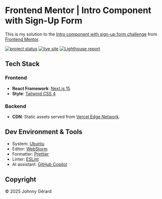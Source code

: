 # Frontend Mentor | Intro Component with Sign-Up Form

This is my solution to
the [Intro component with sign-up form challenge](https://www.frontendmentor.io/challenges/intro-component-with-signup-form-5cf91bd49edda32581d28fd1)
from [Frontend Mentor](https://www.frontendmentor.io/).

[![project status](https://img.shields.io/badge/status-solution_published-success?style=for-the-badge)](https://www.frontendmentor.io/solutions/server-side-validation-with-server-action-2nGYb1IRSc)
[![live site](https://img.shields.io/badge/live_site-blue?style=for-the-badge)](https://fem-intro-component-with-sign-up-form-jgerard.vercel.app/)
[![Lighthouse report](https://img.shields.io/badge/lighthouse-F44B21?style=for-the-badge&logo=lighthouse&logoColor=fff)](https://googlechrome.github.io/lighthouse/viewer/?gist=b4895bf9e89fb020c6ccf87a74777b40)

## Tech Stack

### Frontend

- **React Framework**: [Next.js 15](https://nextjs.org/)
- **Style**: [Tailwind CSS 4](https://tailwindcss.com/)

### Backend

- **CDN**: Static assets served from [Vercel Edge Network](https://vercel.com/docs/edge-network/overview).

## Dev Environment & Tools

- System: [Ubuntu](https://ubuntu.com/desktop)
- Editor: [WebStorm](https://www.jetbrains.com/webstorm/)
- Formatter: [Prettier](https://prettier.io/)
- Linter: [ESLint](https://eslint.org/)
- AI assistant: [GitHub Copilot](https://github.com/features/copilot)

## Copyright

© 2025 Johnny Gérard
